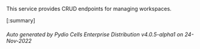 






This service provides CRUD endpoints for managing workspaces.

[:summary]

###### Auto generated by Pydio Cells Enterprise Distribution v4.0.5-alpha1 on 24-Nov-2022
